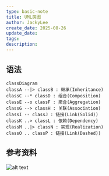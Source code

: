 ```yaml
---
type: basic-note
title: UML类图
author: JackyLee
create_date: 2025-08-26
update_date:
tags:
description:
---
```


## 语法

```mermaid
classDiagram
classA --|> classB : 继承(Inheritance)
classC --* classD : 组合(Composition)
classE --o classF : 聚合(Aggregation)
classG --> classH : 关联(Association)
classI -- classJ : 链接(Link(Solid))
classK ..> classL : 依赖(Dependency)
classM ..|> classN : 实现(Realization)
classO .. classP : 链接(Link(Dashed))

```

## 参考资料
![alt text](assets/image.png)